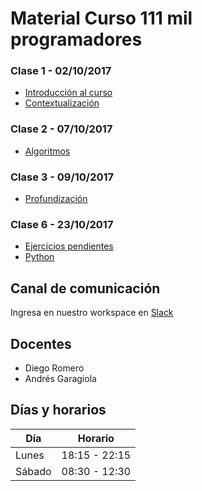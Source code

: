 # Material Curso 111 mil programadores

### Clase 1 - 02/10/2017

- [Introducción al curso](Clase_1_Introduccion_1.0.pptx?raw=true)
- [Contextualización](Clase_1_Contextualizacion_1.0.pptx?raw=true)

### Clase 2 - 07/10/2017

- [Algoritmos](Clase_2_Algoritmos_1.0.pptx?raw=true)

### Clase 3 - 09/10/2017

- [Profundización](Clase_3_Profundizacion_1.0.pptx?raw=true)

### Clase 6 - 23/10/2017

- [Ejercicios pendientes](Clase_6_Ejericicos_1.0.pptx?raw=true)
- [Python](Clase_6_Pytho_1.0.pptx?raw=true)

## Canal de comunicación

Ingresa en nuestro workspace en [Slack](https://111milprogramadores.slack.com)


## Docentes

- Diego Romero
- Andrés Garagiola

## Días y horarios

| Día	       | Horario      |
| ----------- |:-------------:|
| Lunes       | 18:15 - 22:15 |
| Sábado      | 08:30 - 12:30 |




 

